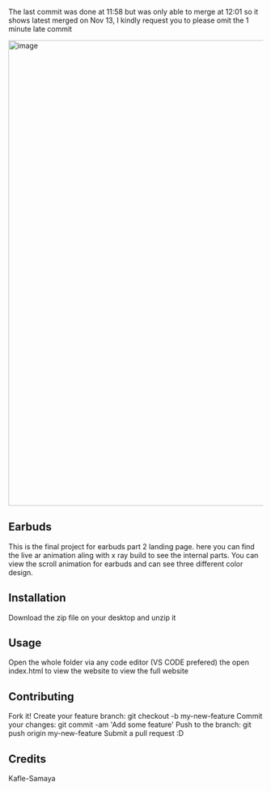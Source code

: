The last commit was done at 11:58 but was only able to merge at 12:01 so it shows latest merged on Nov 13, I kindly request you to please omit the 1 minute late commit

<img width="918" alt="image" src="https://github.com/samaya007/kafle-samaya-earbuds-final/assets/121986334/e1a2e3bc-52a1-4a4f-81ed-ddb102f63081">


## Earbuds
This is the final project for earbuds part 2 landing page. here you can find the live ar animation aling with x ray build to see the internal parts. You can view the scroll animation for earbuds and can see three different color design. 

## Installation
Download the zip file on your desktop and unzip it

## Usage
Open the whole folder via any code editor (VS CODE prefered) the open index.html to view the website to view the full website

## Contributing
Fork it!
Create your feature branch: git checkout -b my-new-feature
Commit your changes: git commit -am 'Add some feature'
Push to the branch: git push origin my-new-feature
Submit a pull request :D

## Credits
Kafle-Samaya
